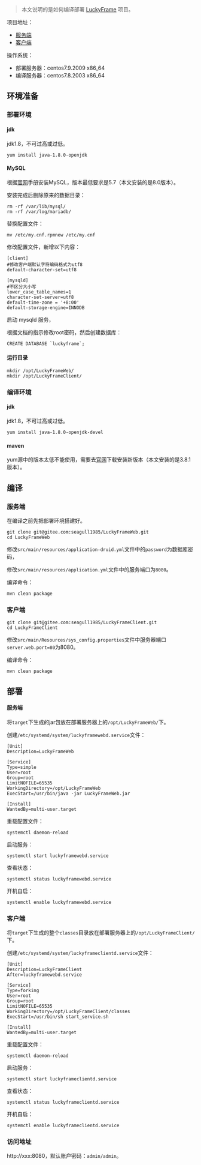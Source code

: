 > 本文说明的是如何编译部署 [LuckyFrame](http://www.luckyframe.cn) 项目。

项目地址：

- [服务端](https://gitee.com/seagull1985/LuckyFrameWeb)
- [客户端](https://gitee.com/seagull1985/LuckyFrameClient)

操作系统：

- 部署服务器：centos7.9.2009 x86_64
- 编译服务器：centos7.8.2003  x86_64



## 环境准备

### 部署环境

#### jdk

jdk1.8，不可过高或过低。

```
yum install java-1.8.0-openjdk
```

#### MySQL

根据[官网](https://dev.mysql.com/doc/refman/8.0/en/linux-installation-yum-repo.html)手册安装MySQL，版本最低要求是5.7（本文安装的是8.0版本）。

安装完成后删除原来的数据目录：

```
rm -rf /var/lib/mysql/
rm -rf /var/log/mariadb/
```

替换配置文件：

```
mv /etc/my.cnf.rpmnew /etc/my.cnf
```

修改配置文件，新增以下内容：

```
[client]
#修改客户端默认字符编码格式为utf8
default-character-set=utf8

[mysqld]
#不区分大小写
lower_case_table_names=1
character-set-server=utf8
default-time-zone = '+8:00'
default-storage-engine=INNODB
```

启动 mysqld 服务，

根据文档的指示修改root密码，然后创建数据库：

```
CREATE DATABASE `luckyframe`;
```

#### 运行目录

```
mkdir /opt/LuckyFrameWeb/
mkdir /opt/LuckyFrameClient/
```

### 编译环境

#### jdk

jdk1.8，不可过高或过低。

```
yum install java-1.8.0-openjdk-devel
```

#### maven

yum源中的版本太低不能使用，需要去[官网](https://maven.apache.org/download.cgi)下载安装新版本（本文安装的是3.8.1版本）。



## 编译

### 服务端

在编译之前先把部署环境搭建好。

```
git clone git@gitee.com:seagull1985/LuckyFrameWeb.git
cd LuckyFrameWeb
```

修改`src/main/resources/application-druid.yml`文件中的`password`为数据库密码，

修改`src/main/resources/application.yml`文件中的服务端口为`8080`。

编译命令：

```
mvn clean package
```

### 客户端

```
git clone git@gitee.com:seagull1985/LuckyFrameClient.git
cd LuckyFrameClient
```

修改`src/main/Resources/sys_config.properties`文件中服务器端口`server.web.port=80`为8080。

编译命令：

```
mvn clean package
```



## 部署

#### 服务端

将`target`下生成的jar包放在部署服务器上的`/opt/LuckyFrameWeb/`下。

创建`/etc/systemd/system/luckyframewebd.service`文件：

```
[Unit]
Description=LuckyFrameWeb

[Service]
Type=simple
User=root
Group=root
LimitNOFILE=65535
WorkingDirectory=/opt/LuckyFrameWeb
ExecStart=/usr/bin/java -jar LuckyFrameWeb.jar

[Install]
WantedBy=multi-user.target
```

重载配置文件：

```
systemctl daemon-reload
```

启动服务：

```
systemctl start luckyframewebd.service
```

查看状态：

```
systemctl status luckyframewebd.service
```

开机自启：

```
systemctl enable luckyframewebd.service
```

### 客户端

将`target`下生成的整个`classes`目录放在部署服务器上的`/opt/LuckyFrameClient/`下。

创建`/etc/systemd/system/luckyframeclientd.service`文件：

```
[Unit]
Description=LuckyFrameClient
After=luckyframewebd.service

[Service]
Type=forking
User=root
Group=root
LimitNOFILE=65535
WorkingDirectory=/opt/LuckyFrameClient/classes
ExecStart=/usr/bin/sh start_service.sh

[Install]
WantedBy=multi-user.target
```

重载配置文件：

```
systemctl daemon-reload
```

启动服务：

```
systemctl start luckyframeclientd.service
```

查看状态：

```
systemctl status luckyframeclientd.service
```

开机自启：

```
systemctl enable luckyframeclientd.service
```

### 访问地址

http://xxx:8080，默认账户密码：`admin/admin`。